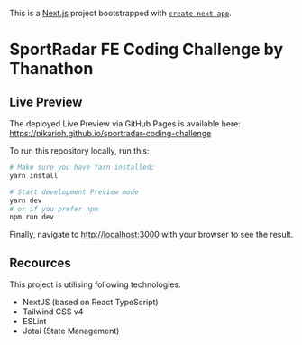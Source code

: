 This is a [Next.js](https://nextjs.org) project bootstrapped with [`create-next-app`](https://nextjs.org/docs/app/api-reference/cli/create-next-app).

# SportRadar FE Coding Challenge by Thanathon

## Live Preview

The deployed Live Preview via GitHub Pages is available here:
https://pikarioh.github.io/sportradar-coding-challenge

To run this repository locally, run this:

```bash
# Make sure you have Yarn installed:
yarn install

# Start development Preview mode
yarn dev
# or if you prefer npm
npm run dev
```

Finally, navigate to [http://localhost:3000](http://localhost:3000) with your browser to see the result.

## Recources

This project is utilising following technologies:

- NextJS (based on React TypeScript)
- Tailwind CSS v4
- ESLint
- Jotai (State Management)
